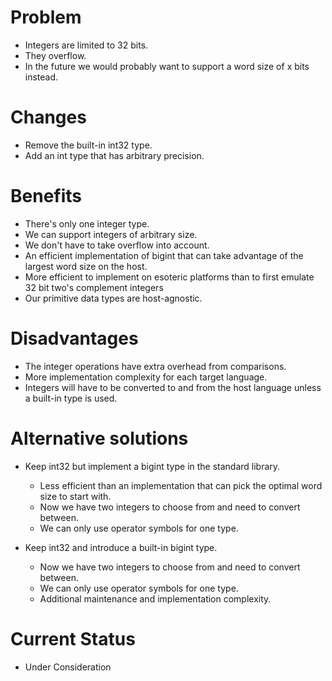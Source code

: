 # Problem

- Integers are limited to 32 bits.
- They overflow.
- In the future we would probably want to support a word size of x bits instead.

# Changes

- Remove the built-in int32 type.
- Add an int type that has arbitrary precision.

# Benefits

- There's only one integer type.
- We can support integers of arbitrary size.
- We don't have to take overflow into account.
- An efficient implementation of bigint that can take advantage of the largest word size on the host.
- More efficient to implement on esoteric platforms than to first emulate 32 bit two's complement integers
- Our primitive data types are host-agnostic.

# Disadvantages

- The integer operations have extra overhead from comparisons.
- More implementation complexity for each target language.
- Integers will have to be converted to and from the host language unless a built-in type is used.

# Alternative solutions

- Keep int32 but implement a bigint type in the standard library.

  - Less efficient than an implementation that can pick the optimal word size to start with.
  - Now we have two integers to choose from and need to convert between.
  - We can only use operator symbols for one type.

- Keep int32 and introduce a built-in bigint type.
  - Now we have two integers to choose from and need to convert between.
  - We can only use operator symbols for one type.
  - Additional maintenance and implementation complexity.

# Current Status

- Under Consideration
